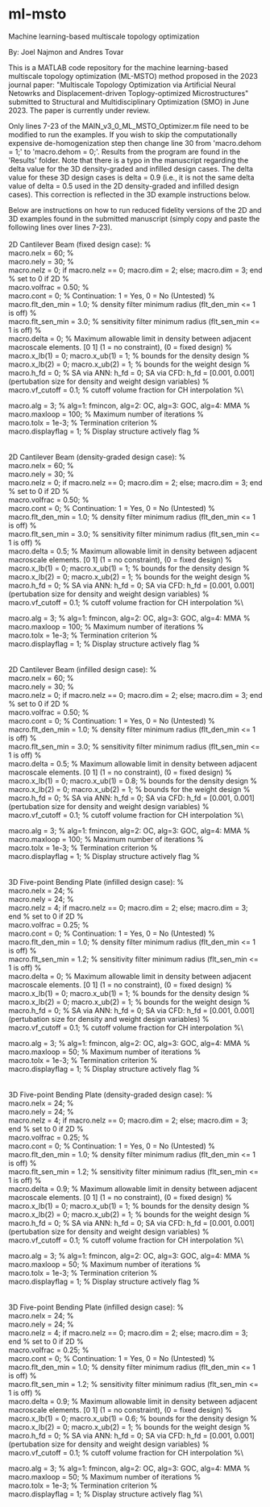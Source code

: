 # ml-msto
Machine learning-based multiscale topology optimization

By: Joel Najmon and Andres Tovar

This is a MATLAB code repository for the machine learning-based multiscale topology optimization (ML-MSTO) method proposed in the 2023 journal paper: "Multiscale Topology Optimization via Artificial Neural Netowrks and Displacement-driven Toplogy-optimized Microstructures" submitted to Structural and Multidisciplinary Optimization (SMO) in June 2023. The paper is currently under review.

Only lines 7-23 of the MAIN_v3_0_ML_MSTO_Optimizer.m file need to be modified to run the examples.
If you wish to skip the computationally expensive de-homogenization step then change line 30 from 'macro.dehom = 1;' to 'macro.dehom = 0;'.
Results from the program are found in the 'Results' folder.
Note that there is a typo in the manuscript regarding the delta value for the 3D density-graded and infilled design cases. The delta value for these 3D design cases is delta = 0.9 (i.e., it is not the same delta value of delta = 0.5 used in the 2D density-graded and infilled design cases). This correction is reflected in the 3D example instructions below.

Below are instructions on how to run reduced fidelity versions of the 2D and 3D examples found in the submitted manuscript (simply copy and paste the following lines over lines 7-23).
\
\
2D Cantilever Beam (fixed design case): %\
macro.nelx = 60; %\
macro.nely = 30; %\
macro.nelz = 0; if macro.nelz == 0; macro.dim = 2; else; macro.dim = 3; end % set to 0 if 2D %\
macro.volfrac = 0.50; %\
macro.cont = 0; % Continuation: 1 = Yes, 0 = No (Untested) %\
macro.flt_den_min = 1.0; %     density filter minimum radius (flt_den_min <= 1 is off) %\
macro.flt_sen_min = 3.0; % sensitivity filter minimum radius (flt_sen_min <= 1 is off) %\
macro.delta = 0; % Maximum allowable limit in density between adjacent macroscale elements. [0 1] (1 = no constraint), (0 = fixed design) %\
macro.x_lb(1) = 0; macro.x_ub(1) = 1; % bounds for the density design %\
macro.x_lb(2) = 0; macro.x_ub(2) = 1; % bounds for the weight design %\
macro.h_fd = 0; % SA via ANN: h_fd = 0; SA via CFD: h_fd = [0.001, 0.001] (pertubation size for density and weight design variables) %\
macro.vf_cutoff = 0.1; % cutoff volume fraction for CH interpolation %\

macro.alg = 3; % alg=1: fmincon, alg=2: OC, alg=3: GOC, alg=4: MMA %\
macro.maxloop = 100;   % Maximum number of iterations %\
macro.tolx = 1e-3;    % Termination criterion %\
macro.displayflag = 1; % Display structure actively flag %\
\
\
2D Cantilever Beam (density-graded design case): %\
macro.nelx = 60; %\
macro.nely = 30; %\
macro.nelz = 0; if macro.nelz == 0; macro.dim = 2; else; macro.dim = 3; end % set to 0 if 2D %\
macro.volfrac = 0.50; %\
macro.cont = 0; % Continuation: 1 = Yes, 0 = No (Untested) %\
macro.flt_den_min = 1.0; %     density filter minimum radius (flt_den_min <= 1 is off) %\
macro.flt_sen_min = 3.0; % sensitivity filter minimum radius (flt_sen_min <= 1 is off) %\
macro.delta = 0.5; % Maximum allowable limit in density between adjacent macroscale elements. [0 1] (1 = no constraint), (0 = fixed design) %\
macro.x_lb(1) = 0; macro.x_ub(1) = 1; % bounds for the density design %\
macro.x_lb(2) = 0; macro.x_ub(2) = 1; % bounds for the weight design %\
macro.h_fd = 0; % SA via ANN: h_fd = 0; SA via CFD: h_fd = [0.001, 0.001] (pertubation size for density and weight design variables) %\
macro.vf_cutoff = 0.1; % cutoff volume fraction for CH interpolation %\

macro.alg = 3; % alg=1: fmincon, alg=2: OC, alg=3: GOC, alg=4: MMA %\
macro.maxloop = 100;   % Maximum number of iterations %\
macro.tolx = 1e-3;    % Termination criterion %\
macro.displayflag = 1; % Display structure actively flag %\
\
\
2D Cantilever Beam (infilled design case): %\
macro.nelx = 60; %\
macro.nely = 30; %\
macro.nelz = 0; if macro.nelz == 0; macro.dim = 2; else; macro.dim = 3; end % set to 0 if 2D %\
macro.volfrac = 0.50; %\
macro.cont = 0; % Continuation: 1 = Yes, 0 = No (Untested) %\
macro.flt_den_min = 1.0; %     density filter minimum radius (flt_den_min <= 1 is off) %\
macro.flt_sen_min = 3.0; % sensitivity filter minimum radius (flt_sen_min <= 1 is off) %\
macro.delta = 0.5; % Maximum allowable limit in density between adjacent macroscale elements. [0 1] (1 = no constraint), (0 = fixed design) %\
macro.x_lb(1) = 0; macro.x_ub(1) = 0.8; % bounds for the density design %\
macro.x_lb(2) = 0; macro.x_ub(2) = 1; % bounds for the weight design %\
macro.h_fd = 0; % SA via ANN: h_fd = 0; SA via CFD: h_fd = [0.001, 0.001] (pertubation size for density and weight design variables) %\
macro.vf_cutoff = 0.1; % cutoff volume fraction for CH interpolation %\
 
macro.alg = 3; % alg=1: fmincon, alg=2: OC, alg=3: GOC, alg=4: MMA %\
macro.maxloop = 100;   % Maximum number of iterations %\
macro.tolx = 1e-3;    % Termination criterion %\
macro.displayflag = 1; % Display structure actively flag %\
\
\
3D Five-point Bending Plate (infilled design case): %\
macro.nelx = 24; %\
macro.nely = 24; %\
macro.nelz = 4; if macro.nelz == 0; macro.dim = 2; else; macro.dim = 3; end % set to 0 if 2D %\
macro.volfrac = 0.25; %\
macro.cont = 0; % Continuation: 1 = Yes, 0 = No (Untested) %\
macro.flt_den_min = 1.0; %     density filter minimum radius (flt_den_min <= 1 is off) %\
macro.flt_sen_min = 1.2; % sensitivity filter minimum radius (flt_sen_min <= 1 is off) %\
macro.delta = 0; % Maximum allowable limit in density between adjacent macroscale elements. [0 1] (1 = no constraint), (0 = fixed design) %\
macro.x_lb(1) = 0; macro.x_ub(1) = 1; % bounds for the density design %\
macro.x_lb(2) = 0; macro.x_ub(2) = 1; % bounds for the weight design %\
macro.h_fd = 0; % SA via ANN: h_fd = 0; SA via CFD: h_fd = [0.001, 0.001] (pertubation size for density and weight design variables) %\
macro.vf_cutoff = 0.1; % cutoff volume fraction for CH interpolation %\

macro.alg = 3; % alg=1: fmincon, alg=2: OC, alg=3: GOC, alg=4: MMA %\
macro.maxloop = 50;   % Maximum number of iterations %\
macro.tolx = 1e-3;    % Termination criterion %\
macro.displayflag = 1; % Display structure actively flag %\
\
\
3D Five-point Bending Plate (density-graded design case): %\
macro.nelx = 24; %\
macro.nely = 24; %\
macro.nelz = 4; if macro.nelz == 0; macro.dim = 2; else; macro.dim = 3; end % set to 0 if 2D %\
macro.volfrac = 0.25; %\
macro.cont = 0; % Continuation: 1 = Yes, 0 = No (Untested) %\
macro.flt_den_min = 1.0; %     density filter minimum radius (flt_den_min <= 1 is off) %\
macro.flt_sen_min = 1.2; % sensitivity filter minimum radius (flt_sen_min <= 1 is off) %\
macro.delta = 0.9; % Maximum allowable limit in density between adjacent macroscale elements. [0 1] (1 = no constraint), (0 = fixed design) %\
macro.x_lb(1) = 0; macro.x_ub(1) = 1; % bounds for the density design %\
macro.x_lb(2) = 0; macro.x_ub(2) = 1; % bounds for the weight design %\
macro.h_fd = 0; % SA via ANN: h_fd = 0; SA via CFD: h_fd = [0.001, 0.001] (pertubation size for density and weight design variables) %\
macro.vf_cutoff = 0.1; % cutoff volume fraction for CH interpolation %\

macro.alg = 3; % alg=1: fmincon, alg=2: OC, alg=3: GOC, alg=4: MMA %\
macro.maxloop = 50;   % Maximum number of iterations %\
macro.tolx = 1e-3;    % Termination criterion %\
macro.displayflag = 1; % Display structure actively flag %\
\
\
3D Five-point Bending Plate (infilled design case): %\
macro.nelx = 24; %\
macro.nely = 24; %\
macro.nelz = 4; if macro.nelz == 0; macro.dim = 2; else; macro.dim = 3; end % set to 0 if 2D %\
macro.volfrac = 0.25; %\
macro.cont = 0; % Continuation: 1 = Yes, 0 = No (Untested) %\
macro.flt_den_min = 1.0; %     density filter minimum radius (flt_den_min <= 1 is off) %\
macro.flt_sen_min = 1.2; % sensitivity filter minimum radius (flt_sen_min <= 1 is off) %\
macro.delta = 0.9; % Maximum allowable limit in density between adjacent macroscale elements. [0 1] (1 = no constraint), (0 = fixed design) %\
macro.x_lb(1) = 0; macro.x_ub(1) = 0.6; % bounds for the density design %\
macro.x_lb(2) = 0; macro.x_ub(2) = 1; % bounds for the weight design %\
macro.h_fd = 0; % SA via ANN: h_fd = 0; SA via CFD: h_fd = [0.001, 0.001] (pertubation size for density and weight design variables) %\
macro.vf_cutoff = 0.1; % cutoff volume fraction for CH interpolation %\

macro.alg = 3; % alg=1: fmincon, alg=2: OC, alg=3: GOC, alg=4: MMA %\
macro.maxloop = 50;   % Maximum number of iterations %\
macro.tolx = 1e-3;    % Termination criterion %\
macro.displayflag = 1; % Display structure actively flag %\
